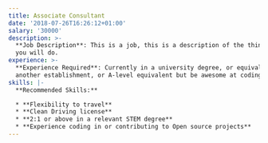 ```yaml
---
title: Associate Consultant
date: '2018-07-26T16:26:12+01:00'
salary: '30000'
description: >-
  **Job Description**: This is a job, this is a description of the things that
  you will do.
experience: >-
  **Experience Required**: Currently in a university degree, or equivalent from
  another establishment, or A-level equivalent but be awesome at coding.
skills: |-
  **Recommended Skills:**

  * **Flexibility to travel**
  * **Clean Driving license**
  * **2:1 or above in a relevant STEM degree**
  * **Experience coding in or contributing to Open source projects**
---
```


